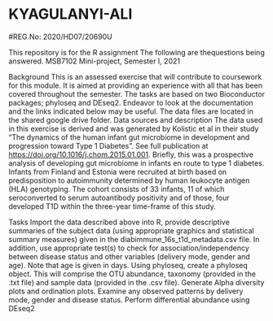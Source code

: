 # KYAGULANYI-ALI
#REG.No: 2020/HD07/20690U


This repository is for the R assignment 
The following are thequestions being answered.
MSB7102 Mini-project, Semester I, 2021


Background
This is an assessed exercise that will contribute to coursework for this module. It is aimed at providing an experience with all that has been covered throughout the semester. The tasks are based on two Bioconductor packages; phyloseq and DEseq2. Endeavor to look at the documentation and the links indicated below may be useful. The data files are located in the shared google drive folder.
Data sources and description
The data used in this exercise is derived and was generated by Kolistic et al in their study “The dynamics of the human infant gut microbiome in development and progression toward Type 1 Diabetes”. See full publication at https://doi.org/10.1016/j.chom.2015.01.001. Briefly, this was a prospective analysis of developing gut microbiome in infants en route to type 1 diabetes. Infants from Finland and Estonia were recruited at birth based on predisposition to autoimmunity determined by human leukocyte antigen (HLA) genotyping. The cohort consists of 33 infants, 11 of which seroconverted to serum autoantibody positivity and of those, four developed T1D within the three-year time-frame of this study.


Tasks 
Import the data described above into R, provide descriptive summaries of the subject data (using appropriate graphics and statistical summary measures) given in the diabimmune_16s_t1d_metadata.csv file. In addition, use appropriate test(s) to check for association/independency between disease status and other variables (delivery mode, gender and age). Note that age is given in days.
Using phyloseq, create a phyloseq object. This will comprise the OTU abundance, taxonomy (provided in the .txt file) and sample data (provided in the .csv file).
Generate Alpha diversity plots and ordination plots. Examine any observed patterns by delivery mode, gender and disease status.
Perform differential abundance using DEseq2
